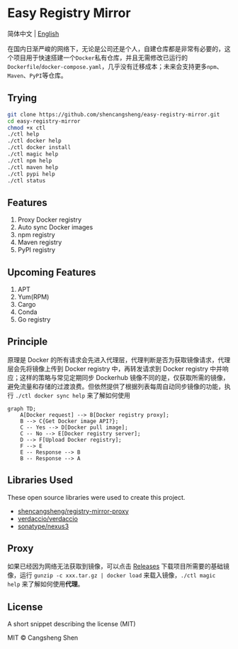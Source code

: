 # Easy Registry Mirror

简体中文 | [English](./i18n/README.us-en.md)

在国内日渐严峻的网络下，无论是公司还是个人，自建仓库都是非常有必要的，这个项目用于快速搭建一个`Docker`私有仓库，并且无需修改已运行的`Dockerfile`/`docker-compose.yaml`，几乎没有迁移成本；未来会支持更多`npm`、`Maven`、`PyPI`等仓库。

## Trying

```bash
git clone https://github.com/shencangsheng/easy-registry-mirror.git
cd easy-registry-mirror
chmod +x ctl
./ctl help
./ctl docker help
./ctl docker install
./ctl magic help
./ctl npm help
./ctl maven help
./ctl pypi help
./ctl status
```

## Features

1. Proxy Docker registry
2. Auto sync Docker images
3. npm registry
4. Maven registry
5. PyPI registry

## Upcoming Features

1. APT
2. Yum(RPM)
3. Cargo
4. Conda
5. Go registry

## Principle

原理是 Docker 的所有请求会先进入代理层，代理判断是否为获取镜像请求，代理层会先将镜像上传到 Docker registry 中，再转发请求到 Docker registry 中并响应；这样的策略与常见定期同步 Dockerhub 镜像不同的是，仅获取所需的镜像，避免流量和存储的过渡浪费。但依然提供了根据列表每周自动同步镜像的功能，执行 `./ctl docker sync help` 来了解如何使用

```mermaid
graph TD;
    A[Docker request] --> B[Docker registry proxy];
    B --> C{Get Docker image API?};
    C -- Yes --> D[Docker pull image];
    C -- No --> E[Docker registry server];
    D --> F[Upload Docker registry];
    F --> E
    E -- Response --> B
    B -- Response --> A
```

## Libraries Used

These open source libraries were used to create this project.

- [shencangsheng/registry-mirror-proxy](https://github.com/shencangsheng/registry-mirror-proxy)
- [verdaccio/verdaccio](https://github.com/verdaccio/verdaccio)
- [sonatype/nexus3](https://github.com/sonatype/docker-nexus3)

## Proxy

如果已经因为网络无法获取到镜像，可以点击 [Releases](https://github.com/shencangsheng/easy-registry-mirror/releases/tag/v1.4.0) 下载项目所需要的基础镜像，运行 `gunzip -c xxx.tar.gz | docker load` 来载入镜像，`./ctl magic help` 来了解如何使用**代理**。

## License

A short snippet describing the license (MIT)

MIT © Cangsheng Shen
